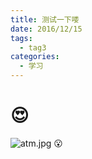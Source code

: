```yaml
---
title: 测试一下喽
date: 2016/12/15
tags:
  - tag3
categories:
  - 学习
---
```

# :heart_eyes:
![atm.jpg](http://localhost:8888/test/atm.jpg)
:open_mouth: